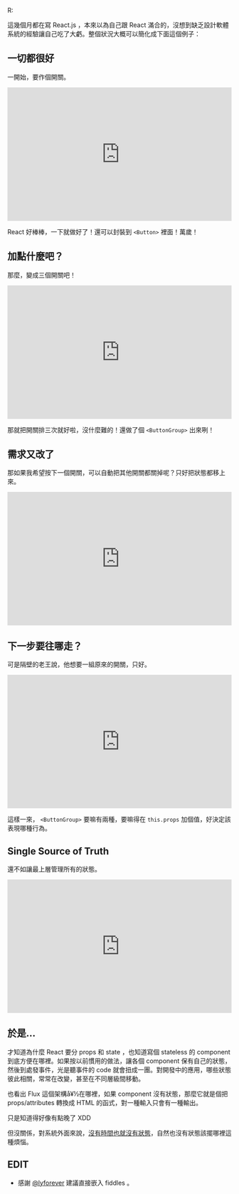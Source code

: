 R:

這幾個月都在寫 React.js ，本來以為自己跟 React 滿合的，沒想到缺乏設計軟體系統的經驗讓自己吃了大虧。整個狀況大概可以簡化成下面這個例子：

## 一切都很好

一開始，要作個開關。

<iframe width="100%" height="300" src="http://jsfiddle.net/tx0a8mqu/1/embedded/" allowfullscreen="allowfullscreen" frameborder="0"></iframe>

React 好棒棒，一下就做好了！還可以封裝到 `<Button>` 裡面！萬歲！

## 加點什麼吧？

那麼，變成三個開關吧！

<iframe width="100%" height="300" src="http://jsfiddle.net/tx0a8mqu/2/embedded/" allowfullscreen="allowfullscreen" frameborder="0"></iframe>

那就把開關排三次就好啦，沒什麼難的！還做了個 `<ButtonGroup>` 出來咧！

## 需求又改了

那如果我希望按下一個開關，可以自動把其他開關都關掉呢？只好把狀態都移上來。

<iframe width="100%" height="300" src="http://jsfiddle.net/tx0a8mqu/3/embedded/" allowfullscreen="allowfullscreen" frameborder="0"></iframe>

## 下一步要往哪走？

可是隔壁的老王說，他想要一組原來的開關，只好。

<iframe width="100%" height="300" src="http://jsfiddle.net/tx0a8mqu/5/embedded/" allowfullscreen="allowfullscreen" frameborder="0"></iframe>

這樣一來， `<ButtonGroup>` 要嘛有兩種，要嘛得在 `this.props` 加個值，好決定該表現哪種行為。

## Single Source of Truth

還不如讓最上層管理所有的狀態。

<iframe width="100%" height="300" src="http://jsfiddle.net/tx0a8mqu/6/embedded/" allowfullscreen="allowfullscreen" frameborder="0"></iframe>

## 於是...

才知道為什麼 React 要分 props 和 state ，也知道寫個 stateless 的 component 到底方便在哪裡。如果按以前慣用的做法，讓各個 component 保有自己的狀態，然後到處發事件，光是聽事件的 code 就會扭成一團。對開發中的應用，哪些狀態彼此相關，常常在改變，甚至在不同層級間移動。

也看出 Flux 這個架構å¥½在哪裡，如果 component 沒有狀態，那麼它就是個把 props/attributes 轉換成 HTML 的函式，對一種輸入只會有一種輸出。

只是知道得好像有點晚了 XDD

但沒關係，對系統外面來說，[沒有時間也就沒有狀態](http://only-perception.blogspot.tw/2013/10/blog-post_24.html "其實我也沒能力吃下來源並理解它，只好看成一個有趣的新知，並嘲笑國中時的自己")，自然也沒有狀態該擺哪裡這種煩惱。

## EDIT

* 感謝 [@lyforever](https://twitter.com/lyforever) 建議直接嵌入 fiddles 。

